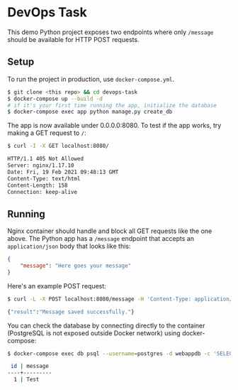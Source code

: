 # DevOps Task

This demo Python project exposes two endpoints where only `/message` should be available for HTTP POST requests.

## Setup

To run the project in production, use `docker-compose.yml`.

```bash
$ git clone <this repo> && cd devops-task
$ docker-compose up --build -d
# if it's your first time running the app, initialize the database
$ docker-compose exec app python manage.py create_db
```

The app is now available under 0.0.0.0:8080. To test if the app works, try making a GET request to `/`:

```bash
$ curl -I -X GET localhost:8080/

HTTP/1.1 405 Not Allowed
Server: nginx/1.17.10
Date: Fri, 19 Feb 2021 09:48:13 GMT
Content-Type: text/html
Content-Length: 158
Connection: keep-alive
```

## Running

Nginx container should handle and block all GET requests like the one above. The Python app has a `/message` endpoint that accepts an `application/json` body that looks like this:

```json
{
    "message": "Here goes your message"
}
```

Here's an example POST request:

```bash
$ curl -L -X POST localhost:8080/message -H 'Content-Type: application/json' -d '{ "message": "Test" }'

{"result":"Message saved successfully."}
```

You can check the database by connecting directly to the container (PostgreSQL is not exposed outside Docker network) using docker-compose:

```bash
$ docker-compose exec db psql --username=postgres -d webappdb -c 'SELECT * FROM message;'

 id | message
----+---------
  1 | Test
```
